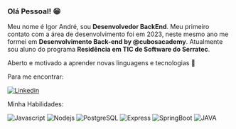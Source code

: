 ### Olá Pessoal!  :grin:

Meu nome é Igor André, sou **Desenvolvedor BackEnd**. Meu primeiro contato com a área de desenvolvimento foi em 2023, neste mesmo ano me formei em **Desenvolvimento Back-end by @cubosacademy**.
Atualmente sou aluno do programa **Residência em TIC de Software do Serratec**.


Aberto e motivado a aprender novas linguagens e tecnologias 🚀

Para me encontrar:

[![Linkedin](https://img.shields.io/badge/LinkedIn-0077B5?style=for-the-badge&logo=linkedin&logoColor=white)](https://www.linkedin.com/in/igor-padua/)


Minha Habilidades:


![Javascript](https://img.shields.io/badge/JavaScript-323330?style=for-the-badge&logo=javascript&logoColor=F7DF1E)
![Nodejs](https://img.shields.io/badge/Node%20js-339933?style=for-the-badge&logo=nodedotjs&logoColor=white)
![PostgreSQL](https://img.shields.io/badge/PostgreSQL-316192?style=for-the-badge&logo=postgresql&logoColor=white)
![Express](https://img.shields.io/badge/express.js-%23404d59.svg?style=for-the-badge&logo=express&logoColor=%2361DAFB)
![SpringBoot](https://img.shields.io/badge/SpringBoot-gray?style=for-the-badge&logo=springboot)
![JAVA](https://img.shields.io/badge/Java-ED8B00?style=for-the-badge&logo=java&logoColor=white)

